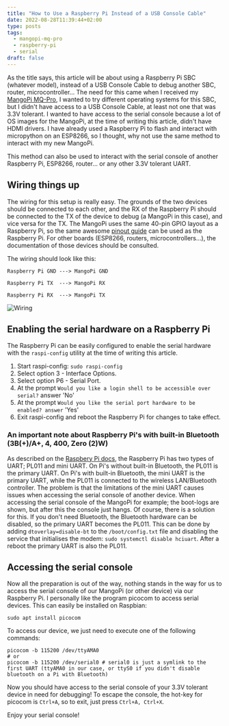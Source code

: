 ```yaml
---
title: "How to Use a Raspberry Pi Instead of a USB Console Cable"
date: 2022-08-28T11:39:44+02:00
type: posts
tags:
  - mangopi-mq-pro
  - raspberry-pi
  - serial
draft: false
---
```

As the title says, this article will be about using a Raspberry Pi SBC (whatever model), instead of a USB Console Cable to debug another SBC, router, microcontroller... The need for this came when I received my [MangoPi MQ-Pro][1], I wanted to try different operating systems for this SBC, but I didn't have access to a USB Console Cable, at least not one that was 3.3V tolerant. I wanted to have access to the serial console because a lot of OS images for the MangoPi, at the time of writing this article, didn't have HDMI drivers. I have already used a Raspberry Pi to flash and interact with micropython on an ESP8266, so I thought, why not use the same method to interact with my new MangoPi.

This method can also be used to interact with the serial console of another Raspberry Pi, ESP8266, router... or any other 3.3V tolerant UART. 

## Wiring things up

The wiring for this setup is really easy. The grounds of the two devices should be connected to each other, and the RX of the Raspberry Pi should be connected to the TX of the device to debug (a MangoPi in this case), and vice versa for the TX. The MangoPi uses the same 40-pin GPIO layout as a Raspberry Pi, so the same awesome [pinout guide][2] can be used as the Raspberry Pi. For other boards (ESP8266, routers, microcontrollers...), the documentation of those devices should be consulted.

The wiring should look like this:
```
Raspberry Pi GND ---> MangoPi GND

Raspberry Pi TX  ---> MangoPi RX

Raspberry Pi RX  ---> MangoPi TX
```
![Wiring](/posts/how-to-use-a-pi-instead-of-a-usb-console-cable/images/wiring.jpg)

## Enabling the serial hardware on a Raspberry Pi

The Raspberry Pi can be easily configured to enable the serial hardware with the `raspi-config` utility at the time of writing this article.

1. Start raspi-config: `sudo raspi-config`
2. Select option 3 - Interface Options.
3. Select option P6 - Serial Port.
4. At the prompt `Would you like a login shell to be accessible over serial?` answer 'No'
5. At the prompt `Would you like the serial port hardware to be enabled? answer` 'Yes'
6. Exit raspi-config and reboot the Raspberry Pi for changes to take effect.

### An important note about Raspberry Pi's with built-in Bluetooth (3B(+)/A+, 4, 400, Zero (2)W)

As described on the [Raspbery Pi docs][3], the Raspberry Pi has two types of UART; PL011 and mini UART. On Pi's without built-in Bluetooth, the PL011 is the primary UART. On Pi's with built-in Bluetooth, the mini UART is the primary UART, while the PL011 is connected to the wireless LAN/Bluetooth controller. The problem is that the limitations of the mini UART causes issues when accessing the serial console of another device. When accessing the serial console of the MangoPi for example; the boot-logs are shown, but after this the console just hangs. Of course, there is a solution for this. If you don't need Bluetooth, the Bluetooth hardware can be disabled, so the primary UART becomes the PL011. This can be done by adding `dtoverlay=disable-bt` to the `/boot/config.txt` file and disabling the service that initialises the modem: `sudo systemctl disable hciuart`. After a reboot the primary UART is also the PL011.

## Accessing the serial console

Now all the preparation is out of the way, nothing stands in the way for us to access the serial console of our MangoPi (or other device) via our Raspberry Pi. I personally like the program picocom to access serial devices. This can easily be installed on Raspbian:
```
sudo apt install picocom
```

To access our device, we just need to execute one of the following commands:
```
picocom -b 115200 /dev/ttyAMA0
# or
picocom -b 115200 /dev/serial0 # serial0 is just a symlink to the first UART (ttyAMA0 in our case, or ttyS0 if you didn't disable bluetooth on a Pi with Bluetooth)
```

Now you should have access to the serial console of your 3.3V tolerant device in need for debugging! To escape the console, the hot-key for picocom is `Ctrl+A`, so to exit, just press `Ctrl+A, Ctrl+X`.

Enjoy your serial console!

[1]: https://mangopi.cc/mangopi_mqpro
[2]: https://pinout.xyz/#
[3]: https://www.raspberrypi.com/documentation/computers/configuration.html#configuring-uarts
